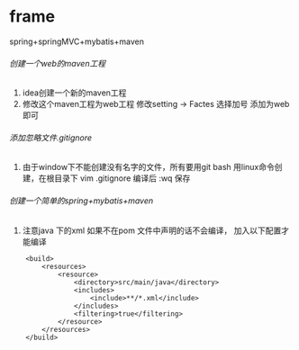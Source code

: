 # frame
spring+springMVC+mybatis+maven

###### 创建一个web的maven工程
1. idea创建一个新的maven工程
2. 修改这个maven工程为web工程  修改setting -> Factes 选择加号 添加为web 即可

###### 添加忽略文件.gitignore
1. 由于window下不能创建没有名字的文件，所有要用git bash 用linux命令创建，在根目录下 vim .gitignore 编译后 :wq 保存

###### 创建一个简单的spring+mybatis+maven
1. 注意java 下的xml 如果不在pom 文件中声明的话不会编译， 加入以下配置才能编译
```
    <build>
        <resources>
            <resource>
                <directory>src/main/java</directory>
                <includes>
                    <include>**/*.xml</include>
                </includes>
                <filtering>true</filtering>
            </resource>
        </resources>
    </build>

```